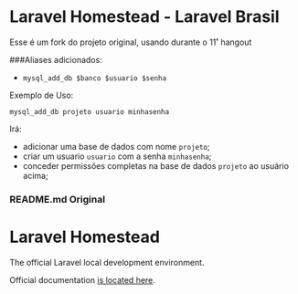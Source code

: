 # Laravel Homestead - Laravel Brasil

Esse é um fork do projeto original, usando durante o 11˚ hangout


###Aliases adicionados:

- `mysql_add_db $banco $usuario $senha`

Exemplo de Uso: 
```
mysql_add_db projeto usuario minhasenha
```
Irá: 
- adicionar uma base de dados com nome `projeto`;
- criar um usuario `usuario` com a senha `minhasenha`;
- conceder permissões completas na base de dados `projeto` ao usuário acima;



### README.md Original
# Laravel Homestead

The official Laravel local development environment.

Official documentation [is located here](http://laravel.com/docs/homestead?version=4.2).
